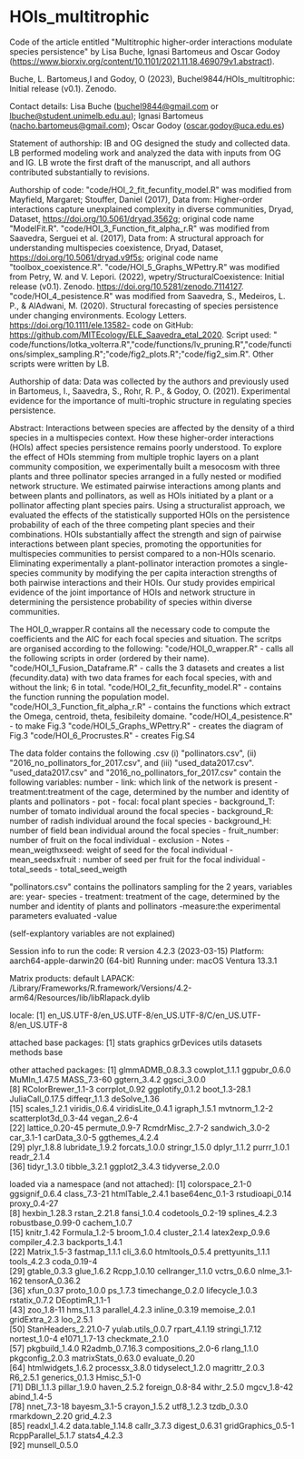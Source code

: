 # HOIs_multitrophic
Code of the article entitled "Multitrophic higher-order interactions modulate species persistence" by Lisa Buche, Ignasi Bartomeus and Oscar Godoy (https://www.biorxiv.org/content/10.1101/2021.11.18.469079v1.abstract). 

Buche, L. Bartomeus,I and Godoy, O (2023), Buchel9844/HOIs_multitrophic: Initial release (v0.1). Zenodo. 

Contact details: Lisa Buche (buchel9844@gmail.com or lbuche@student.unimelb.edu.au); Ignasi Bartomeus (nacho.bartomeus@gmail.com); Oscar Godoy (oscar.godoy@uca.edu.es)

Statement of authorship: IB and OG designed the study and collected data. LB performed modeling work and analyzed the data with inputs from OG and IG. LB wrote the first draft of the manuscript, and all authors contributed substantially to revisions.

Authorship of code: 
"code/HOI_2_fit_fecunfity_model.R" was modified from Mayfield, Margaret; Stouffer, Daniel (2017), Data from: Higher-order interactions capture unexplained complexity in diverse communities, Dryad, Dataset, https://doi.org/10.5061/dryad.3562g; original code name "ModelFit.R".
"code/HOI_3_Function_fit_alpha_r.R" was modified from Saavedra, Serguei et al. (2017), Data from: A structural approach for understanding multispecies coexistence, Dryad, Dataset, https://doi.org/10.5061/dryad.v9f5s;  original code name "toolbox_coexistence.R".
"code/HOI_5_Graphs_WPettry.R" was modified from Petry, W. and V. Lepori. (2022), wpetry/StructuralCoexistence: Initial release (v0.1). Zenodo. https://doi.org/10.5281/zenodo.7114127. 
"code/HOI_4_pesistence.R" was modified from  Saavedra, S., Medeiros, L. P., & AlAdwani, M. (2020). Structural forecasting of species persistence under changing environments. Ecology Letters. https://doi.org/10.1111/ele.13582- code on GitHub: https://github.com/MITEcology/ELE_Saavedra_etal_2020. Script used: " code/functions/lotka_volterra.R","code/functions/lv_pruning.R","code/functions/simplex_sampling.R";"code/fig2_plots.R";"code/fig2_sim.R".
Other scripts were written by LB. 

Authorship of data: Data was collected by the authors and previously used in Bartomeus, I., Saavedra, S., Rohr, R. P., & Godoy, O. (2021). Experimental evidence for the importance of multi-trophic structure in regulating species persistence.


Abstract: Interactions between species are affected by the density of a third species in a multispecies context. How these higher-order interactions (HOIs) affect species persistence remains poorly understood. To explore the effect of HOIs stemming from multiple trophic layers on a plant community composition, we experimentally built a mesocosm with three plants and three pollinator species arranged in a fully nested or modified network structure. We estimated pairwise interactions among plants and between plants and pollinators, as well as HOIs initiated by a plant or a pollinator affecting plant species pairs. Using a structuralist approach, we evaluated the effects of the statistically supported HOIs on the persistence probability of each of the three competing plant species and their combinations. HOIs substantially affect the strength and sign of pairwise interactions between plant species, promoting the opportunities for multispecies communities to persist compared to a non-HOIs scenario. Eliminating experimentally a plant-pollinator interaction promotes a single-species community by modifying the per capita interaction strengths of both pairwise interactions and their HOIs. Our study provides empirical evidence of the joint importance of HOIs and network structure in determining the persistence probability of species within diverse communities.


The HOI_0_wrapper.R contains all the necessary code to compute the coefficients and the AIC for each focal species and situation. The scritps are organised according to the following: 
"code/HOI_0_wrapper.R" - calls all the following scripts in order (ordered by their name). 
"code/HOI_1_Fusion_Dataframe.R" - calls the 3 datasets and creates a list (fecundity.data) with two data frames for each focal species, with and without the link; 6 in total.
"code/HOI_2_fit_fecunfity_model.R" - contains the function running the population model.
"code/HOI_3_Function_fit_alpha_r.R" - contains the functions which extract the Omega, centroid, theta, fesibileity domaine. 
"code/HOI_4_pesistence.R" -  to make Fig.3
"code/HOI_5_Graphs_WPettry.R" - creates the diagram of Fig.3
"code/HOI_6_Procrustes.R" - creates Fig.S4

The data folder contains the following .csv (i) "pollinators.csv", (ii) "2016_no_pollinators_for_2017.csv", and (iii) "used_data2017.csv". 
"used_data2017.csv" and "2016_no_pollinators_for_2017.csv" contain the following variables:
number - link: which link of the network is present - treatment:treatment of the cage, determined by the number and identity of plants and pollinators - pot - focal: focal plant species - background_T: number of tomato individual around the focal species - background_R: number of radish individual around the focal species - background_H:  number of field bean individual around the focal species - fruit_number: number of fruit on the focal individual - exclusion - Notes - mean_weigthxseed: weight of seed for the focal individual - mean_seedsxfruit : number of seed per fruit for the focal individual - total_seeds - total_seed_weigth

"pollinators.csv" contains the pollinators sampling for the 2 years, variables are: 
year- species - treatment: treatment of the cage, determined by the number and identity of plants and pollinators -measure:the experimental parameters evaluated -value

(self-explantory variables are not explained)

Session info to run the code: R version 4.2.3 (2023-03-15)
Platform: aarch64-apple-darwin20 (64-bit)
Running under: macOS Ventura 13.3.1

Matrix products: default
LAPACK: /Library/Frameworks/R.framework/Versions/4.2-arm64/Resources/lib/libRlapack.dylib

locale:
[1] en_US.UTF-8/en_US.UTF-8/en_US.UTF-8/C/en_US.UTF-8/en_US.UTF-8

attached base packages:
[1] stats     graphics  grDevices utils     datasets  methods   base     

other attached packages:
 [1] glmmADMB_0.8.3.3     cowplot_1.1.1        ggpubr_0.6.0         MuMIn_1.47.5         MASS_7.3-60          ggtern_3.4.2         ggsci_3.0.0         
 [8] RColorBrewer_1.1-3   corrplot_0.92        ggplotify_0.1.2      boot_1.3-28.1        JuliaCall_0.17.5     diffeqr_1.1.3        deSolve_1.36        
[15] scales_1.2.1         viridis_0.6.4        viridisLite_0.4.1    igraph_1.5.1         mvtnorm_1.2-2        scatterplot3d_0.3-44 vegan_2.6-4         
[22] lattice_0.20-45      permute_0.9-7        RcmdrMisc_2.7-2      sandwich_3.0-2       car_3.1-1            carData_3.0-5        ggthemes_4.2.4      
[29] plyr_1.8.8           lubridate_1.9.2      forcats_1.0.0        stringr_1.5.0        dplyr_1.1.2          purrr_1.0.1          readr_2.1.4         
[36] tidyr_1.3.0          tibble_3.2.1         ggplot2_3.4.3        tidyverse_2.0.0     

loaded via a namespace (and not attached):
 [1] colorspace_2.1-0     ggsignif_0.6.4       class_7.3-21         htmlTable_2.4.1      base64enc_0.1-3      rstudioapi_0.14      proxy_0.4-27        
 [8] hexbin_1.28.3        rstan_2.21.8         fansi_1.0.4          codetools_0.2-19     splines_4.2.3        robustbase_0.99-0    cachem_1.0.7        
[15] knitr_1.42           Formula_1.2-5        broom_1.0.4          cluster_2.1.4        latex2exp_0.9.6      compiler_4.2.3       backports_1.4.1     
[22] Matrix_1.5-3         fastmap_1.1.1        cli_3.6.0            htmltools_0.5.4      prettyunits_1.1.1    tools_4.2.3          coda_0.19-4         
[29] gtable_0.3.3         glue_1.6.2           Rcpp_1.0.10          cellranger_1.1.0     vctrs_0.6.0          nlme_3.1-162         tensorA_0.36.2      
[36] xfun_0.37            proto_1.0.0          ps_1.7.3             timechange_0.2.0     lifecycle_1.0.3      rstatix_0.7.2        DEoptimR_1.1-1      
[43] zoo_1.8-11           hms_1.1.3            parallel_4.2.3       inline_0.3.19        memoise_2.0.1        gridExtra_2.3        loo_2.5.1           
[50] StanHeaders_2.21.0-7 yulab.utils_0.0.7    rpart_4.1.19         stringi_1.7.12       nortest_1.0-4        e1071_1.7-13         checkmate_2.1.0     
[57] pkgbuild_1.4.0       R2admb_0.7.16.3      compositions_2.0-6   rlang_1.1.0          pkgconfig_2.0.3      matrixStats_0.63.0   evaluate_0.20       
[64] htmlwidgets_1.6.2    processx_3.8.0       tidyselect_1.2.0     magrittr_2.0.3       R6_2.5.1             generics_0.1.3       Hmisc_5.1-0         
[71] DBI_1.1.3            pillar_1.9.0         haven_2.5.2          foreign_0.8-84       withr_2.5.0          mgcv_1.8-42          abind_1.4-5         
[78] nnet_7.3-18          bayesm_3.1-5         crayon_1.5.2         utf8_1.2.3           tzdb_0.3.0           rmarkdown_2.20       grid_4.2.3          
[85] readxl_1.4.2         data.table_1.14.8    callr_3.7.3          digest_0.6.31        gridGraphics_0.5-1   RcppParallel_5.1.7   stats4_4.2.3        
[92] munsell_0.5.0     
